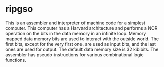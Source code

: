 # ripgso
This is an assembler and interpreter of machine code for a simplest computer. This computer has a Harvard architecture and performs a NOR operation on the bits in the data memory in an infinite loop. Memory mapped data memory bits are used to interact with the outside world. The first bits, except for the very first one, are used as input bits, and the last ones are used for output. The default data memory size is 32 kibibits. The assembler has pseudo-instructions for various combinational logic functions.
